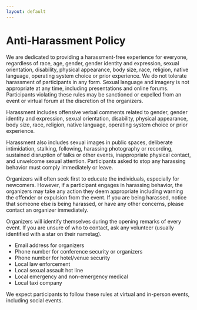 ```yaml
---
layout: default
---
```

# Anti-Harassment Policy

We are dedicated to providing a harassment-free experience for everyone, 
regardless of race, age, gender, gender identity and expression, sexual orientation, 
disability, physical appearance, body size, race, religion, native language, operating system choice or prior experience. 
We do not tolerate harassment of participants in any form. 
Sexual language and imagery is not appropriate at any time, including presentations and online forums. 
Participants violating these rules may be sanctioned or expelled from an event or virtual forum at the discretion of the organizers. 

Harassment includes offensive verbal comments related to gender, gender identity and expression, sexual orientation, disability, physical appearance, body size, race, religion, native language, operating system choice or prior experience. 

Harassment also includes sexual images in public spaces, deliberate intimidation, stalking, following, harassing photography or recording, sustained disruption of talks or other events, inappropriate physical contact, and unwelcome sexual attention. Participants asked to stop any harassing behavior must comply immediately or leave.

Organizers will often seek first to educate the individuals, especially for newcomers. However, if a participant engages in harassing behavior, the organizers may take any action they deem appropriate  including warning the offender or expulsion from the event. If you are being harassed, notice that someone else is being harassed, or have any other concerns, please contact an organizer immediately. 

Organizers will identify themselves during the opening remarks of every event.  If you are unsure of who to contact, ask any volunteer (usually identified with a star on their nametag).

* Email address for organizers
* Phone number for conference security or organizers
* Phone number for hotel/venue security
* Local law enforcement
* Local sexual assault hot line
* Local emergency and non-emergency medical
* Local taxi company

We expect participants to follow these rules at virtual and in-person events, including social events.


